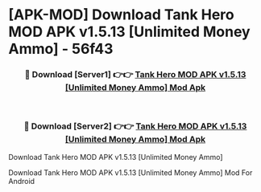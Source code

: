# [APK-MOD] Download Tank Hero MOD APK v1.5.13 [Unlimited Money Ammo] - 56f43


<div align="center">
<h3>🔴 Download [Server1] 👉👉 <a href="https://apk-comot.site?title=Tank_Hero_MOD_APK_v1.5.13_[Unlimited_Money_Ammo]">Tank Hero MOD APK v1.5.13 [Unlimited Money Ammo] Mod Apk</a></h3><br>
<h3>🔴 Download [Server2] 👉👉 <a href="https://apk-comot.site?title=Tank_Hero_MOD_APK_v1.5.13_[Unlimited_Money_Ammo]">Tank Hero MOD APK v1.5.13 [Unlimited Money Ammo] Mod Apk</a></h3>
</div>



Download Tank Hero MOD APK v1.5.13 [Unlimited Money Ammo] 

Download Tank Hero MOD APK v1.5.13 [Unlimited Money Ammo] Mod For Android